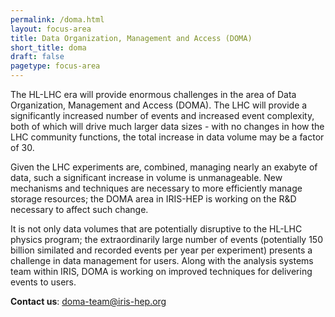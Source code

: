 ```yaml
---
permalink: /doma.html
layout: focus-area
title: Data Organization, Management and Access (DOMA)
short_title: doma
draft: false
pagetype: focus-area
---
```


  The HL-LHC era will provide enormous challenges in the area of Data Organization,
  Management and Access (DOMA).  The LHC will provide a significantly increased number
  of events and increased event complexity, both of which will drive much larger
  data sizes - with no changes in how the LHC community functions, the total increase
  in data volume may be a factor of 30.

  Given the LHC experiments are, combined, managing nearly an exabyte of data, such a
  significant increase in volume is unmanageable.  New mechanisms and techniques are
  necessary to more efficiently manage storage resources; the DOMA area in IRIS-HEP
  is working on the R&D necessary to affect such change.

  It is not only data volumes that are potentially disruptive to the HL-LHC physics
  program; the extraordinarily large number of events (potentially 150 billion
  similated and recorded events per year per experiment) presents a challenge in
  data management for users.  Along with the analysis systems team within IRIS,
  DOMA is working on improved techniques for delivering events to users.

  **Contact us**: [doma-team@iris-hep.org](mailto:doma-team@iris-hep.org)



